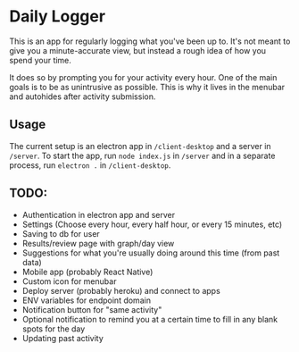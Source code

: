 # Daily Logger

This is an app for regularly logging what you've been up to.  It's not meant to give you a minute-accurate view, but instead a rough idea of how you spend your time.

It does so by prompting you for your activity every hour.  One of the main goals is to be as unintrusive as possible.  This is why it lives in the menubar and autohides after activity submission.

## Usage
The current setup is an electron app in `/client-desktop` and a server in `/server`.  To start the app, run `node index.js` in `/server` and in a separate process, run `electron .` in `/client-desktop`.

## TODO:
- Authentication in electron app and server
- Settings (Choose every hour, every half hour, or every 15 minutes, etc)
- Saving to db for user
- Results/review page with graph/day view
- Suggestions for what you're usually doing around this time (from past data)
- Mobile app (probably React Native)
- Custom icon for menubar
- Deploy server (probably heroku) and connect to apps
- ENV variables for endpoint domain
- Notification button for "same activity"
- Optional notification to remind you at a certain time to fill in any blank spots for the day
- Updating past activity


